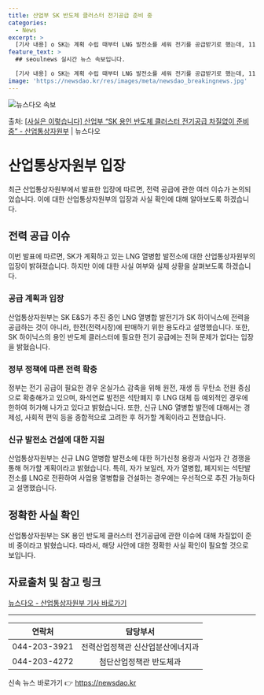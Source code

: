 ```yaml
---
title: 산업부 SK 반도체 클러스터 전기공급 준비 중
categories:
  - News
excerpt: >
  [기사 내용] o SK는 계획 수립 때부터 LNG 발전소를 세워 전기를 공급받기로 했는데, 11차 전력수급기…
feature_text: >
  ## seoulnews 실시간 뉴스 속보입니다.

  [기사 내용] o SK는 계획 수립 때부터 LNG 발전소를 세워 전기를 공급받기로 했는데, 11차 전력수급기…
image: 'https://newsdao.kr/res/images/meta/newsdao_breakingnews.jpg'
---
```


![뉴스다오 속보](https://newsdao.kr/res/images/meta/newsdao_breakingnews.jpg)

<p>출처: <a href="https://newsdao.kr/3697" rel="dofollow">[사실은 이렇습니다] 산업부 “SK 용인 반도체 클러스터 전기공급 차질없이 준비 중” - 산업통상자원부</a> | 뉴스다오</p>

<h1>산업통상자원부 입장</h1>
<p data-ke-size="size16">최근 산업통상자원부에서 발표한 입장에 따르면, 전력 공급에 관한 여러 이슈가 논의되었습니다. 이에 대한 산업통상자원부의 입장과 사실 확인에 대해 알아보도록 하겠습니다.</p>

<h2>전력 공급 이슈</h2>
<p data-ke-size="size16">이번 발표에 따르면, SK가 계획하고 있는 LNG 열병합 발전소에 대한 산업통상자원부의 입장이 밝혀졌습니다. 하지만 이에 대한 사실 여부와 실제 상황을 살펴보도록 하겠습니다.</p>

<h3>공급 계획과 입장</h3>
<p data-ke-size="size16">산업통상자원부는 SK E&S가 추진 중인 LNG 열병합 발전기가 SK 하이닉스에 전력을 공급하는 것이 아니라, 한전(전력시장)에 판매하기 위한 용도라고 설명했습니다. 또한, SK 하이닉스의 용인 반도체 클러스터에 필요한 전기 공급에는 전혀 문제가 없다는 입장을 밝혔습니다.</p>

<h3>정부 정책에 따른 전력 확충</h3>
<p data-ke-size="size16">정부는 전기 공급이 필요한 경우 온실가스 감축을 위해 원전, 재생 등 무탄소 전원 중심으로 확충해가고 있으며, 화석연료 발전은 석탄폐지 후 LNG 대체 등 예외적인 경우에 한하여 허가해 나가고 있다고 밝혔습니다. 또한, 신규 LNG 열병합 발전에 대해서는 경제성, 사회적 편익 등을 종합적으로 고려한 후 허가할 계획이라고 전했습니다.</p>

<h3>신규 발전소 건설에 대한 지원</h3>
<p data-ke-size="size16">산업통상자원부는 신규 LNG 열병합 발전소에 대한 허가신청 용량과 사업자 간 경쟁을 통해 허가할 계획이라고 밝혔습니다. 특히, 자가 보일러, 자가 열병합, 폐지되는 석탄발전소를 LNG로 전환하여 사업용 열병합을 건설하는 경우에는 우선적으로 추진 가능하다고 설명했습니다.</p>

<h2>정확한 사실 확인</h2>
<p data-ke-size="size16">산업통상자원부는 SK 용인 반도체 클러스터 전기공급에 관한 이슈에 대해 차질없이 준비 중이라고 밝혔습니다. 따라서, 해당 사안에 대한 정확한 사실 확인이 필요할 것으로 보입니다.</p>

<h2>자료출처 및 참고 링크</h2>
<p data-ke-size="size16"><a href="https://newsdao.kr/3697">뉴스다오 - 산업통상자원부 기사 바로가기</a></p>
<hr>
<table>
  <thead>
    <tr>
      <th>연락처</th>
      <th>담당부서</th>
    </tr>
  </thead>
  <tbody>
    <tr>
      <td style="text-align: center; height: 17px;">044-203-3921</td>
      <td style="text-align: center; height: 17px;">전력산업정책관 신산업분산에너지과</td>
    </tr>
    <tr>
      <td style="text-align: center; height: 17px;">044-203-4272</td>
      <td style="text-align: center; height: 17px;">첨단산업정책관 반도체과</td>
    </tr>
  </tbody>
</table>
<p data-ke-size="size16"></p> 

신속 뉴스 바로가기 👉 <a href="https://newsdao.kr" rel="dofollow">https://newsdao.kr</a>


